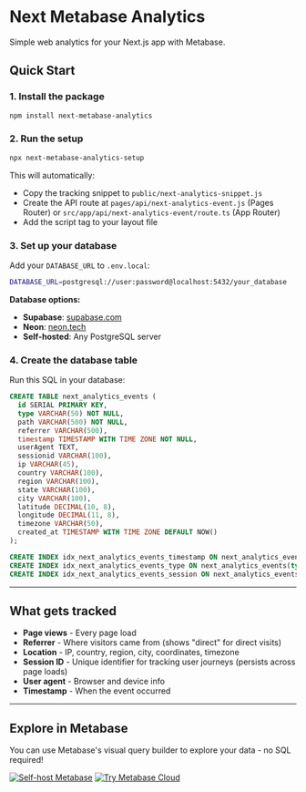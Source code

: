 # Next Metabase Analytics

Simple web analytics for your Next.js app with Metabase.

## Quick Start

### 1. Install the package

```bash
npm install next-metabase-analytics
```

### 2. Run the setup

```bash
npx next-metabase-analytics-setup
```

This will automatically:

- Copy the tracking snippet to `public/next-analytics-snippet.js`
- Create the API route at `pages/api/next-analytics-event.js` (Pages Router) or `src/app/api/next-analytics-event/route.ts` (App Router)
- Add the script tag to your layout file

### 3. Set up your database

Add your `DATABASE_URL` to `.env.local`:

```bash
DATABASE_URL=postgresql://user:password@localhost:5432/your_database
```

**Database options:**

- **Supabase**: [supabase.com](https://supabase.com)
- **Neon**: [neon.tech](https://neon.tech)
- **Self-hosted**: Any PostgreSQL server

### 4. Create the database table

Run this SQL in your database:

```sql
CREATE TABLE next_analytics_events (
  id SERIAL PRIMARY KEY,
  type VARCHAR(50) NOT NULL,
  path VARCHAR(500) NOT NULL,
  referrer VARCHAR(500),
  timestamp TIMESTAMP WITH TIME ZONE NOT NULL,
  userAgent TEXT,
  sessionid VARCHAR(100),
  ip VARCHAR(45),
  country VARCHAR(100),
  region VARCHAR(100),
  state VARCHAR(100),
  city VARCHAR(100),
  latitude DECIMAL(10, 8),
  longitude DECIMAL(11, 8),
  timezone VARCHAR(50),
  created_at TIMESTAMP WITH TIME ZONE DEFAULT NOW()
);

CREATE INDEX idx_next_analytics_events_timestamp ON next_analytics_events(timestamp);
CREATE INDEX idx_next_analytics_events_type ON next_analytics_events(type);
CREATE INDEX idx_next_analytics_events_session ON next_analytics_events(sessionid);
```

---

## What gets tracked

- **Page views** - Every page load
- **Referrer** - Where visitors came from (shows "direct" for direct visits)
- **Location** - IP, country, region, city, coordinates, timezone
- **Session ID** - Unique identifier for tracking user journeys (persists across page loads)
- **User agent** - Browser and device info
- **Timestamp** - When the event occurred

---

## Explore in Metabase

You can use Metabase's visual query builder to explore your data - no SQL required!

[![Self-host Metabase](https://img.shields.io/badge/Self--host-Metabase-blue?logo=metabase)](https://www.metabase.com/docs/latest/operations-guide/installing.html)
[![Try Metabase Cloud](https://img.shields.io/badge/Try%20Cloud-Metabase-brightgreen?logo=metabase)](https://www.metabase.com/start)
